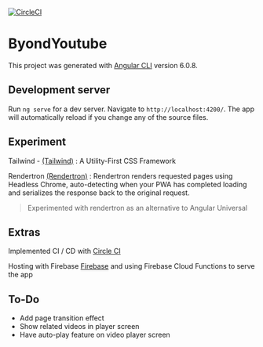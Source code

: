 [![CircleCI](https://circleci.com/gh/cogoo/byond-youtube/tree/master.svg?style=shield)](https://circleci.com/gh/cogoo/byond-youtube/tree/master)

# ByondYoutube

This project was generated with [Angular CLI](https://github.com/angular/angular-cli) version 6.0.8.

## Development server

Run `ng serve` for a dev server. Navigate to `http://localhost:4200/`. The app will automatically reload if you change any of the source files.

## Experiment

Tailwind - [(Tailwind)](https://tailwindcss.com/) : A Utility-First CSS Framework

Rendertron [(Rendertron)](https://render-tron.appspot.com/) : Rendertron renders requested pages using Headless Chrome, auto-detecting when your PWA has completed loading and serializes the response back to the original request. 

> Experimented with rendertron as an alternative to Angular Universal

## Extras

Implemented CI / CD with [Circle CI](https://circleci.com/)

Hosting with Firebase [Firebase](https://firebase.google.com/) and using Firebase Cloud Functions to serve the app

## To-Do

- Add page transition effect
- Show related videos in player screen
- Have auto-play feature on video player screen

